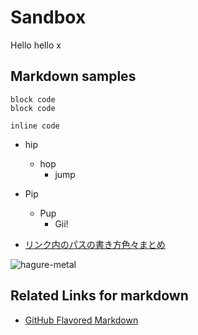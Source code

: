 Sandbox
=======

Hello hello x

## Markdown samples

```
block code
block code
```

`inline code`

- hip
  - hop
    - jump
- Pip
  - Pup
    - Gii!

- [リンク内のパスの書き方色々まとめ](/foo/test-relative-path-in-link.md)

![hagure-metal](http://kjirou.net/hagure-metal.png)


## Related Links for markdown

- [GitHub Flavored Markdown](https://help.github.com/articles/github-flavored-markdown)
